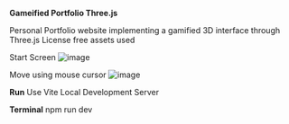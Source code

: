 **Gameified Portfolio Three.js**

Personal Portfolio website implementing a gamified 3D interface through Three.js
License free assets used

Start Screen
![image](https://github.com/user-attachments/assets/a1d91e9a-bd33-4743-9754-f8e6d4f35ee8)

Move using mouse cursor
![image](https://github.com/user-attachments/assets/ce8b697a-00cc-45c8-85e8-c3a625666a7f)


**Run**
Use Vite Local Development Server

**Terminal**
npm run dev





